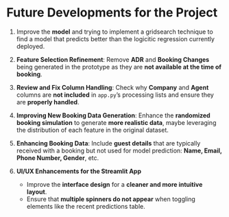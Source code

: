 # Future Developments for the Project

1. Improve the **model** and trying to implement a gridsearch technique to find a model that predicts better than the logicitic regression currently deployed.

2. **Feature Selection Refinement**: Remove **ADR** and **Booking Changes** being generated in the prototype as they are **not available at the time of booking**.

3. **Review and Fix Column Handling**: Check why **Company** and **Agent** columns are **not included** in `app.py`’s processing lists and ensure they are **properly handled**.  

4. **Improving New Booking Data Generation**: Enhance the **randomized booking simulation** to generate **more realistic data**, maybe leveraging the distribution of each feature in the original dataset. 

5. **Enhancing Booking Data**: Include **guest details** that are typically received with a booking but not used for model prediction: **Name, Email, Phone Number, Gender**, etc.  

6. **UI/UX Enhancements for the Streamlit App**  
   - Improve the **interface design** for a **cleaner and more intuitive layout**.  
   - Ensure that **multiple spinners do not appear** when toggling elements like the recent predictions table.